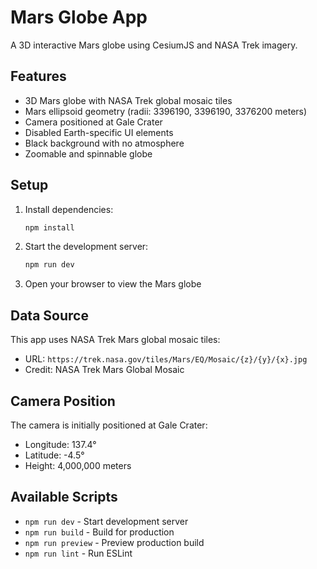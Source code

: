 # Mars Globe App

A 3D interactive Mars globe using CesiumJS and NASA Trek imagery.

## Features

- 3D Mars globe with NASA Trek global mosaic tiles
- Mars ellipsoid geometry (radii: 3396190, 3396190, 3376200 meters)
- Camera positioned at Gale Crater
- Disabled Earth-specific UI elements
- Black background with no atmosphere
- Zoomable and spinnable globe

## Setup

1. Install dependencies:
   ```bash
   npm install
   ```

2. Start the development server:
   ```bash
   npm run dev
   ```

3. Open your browser to view the Mars globe

## Data Source

This app uses NASA Trek Mars global mosaic tiles:
- URL: `https://trek.nasa.gov/tiles/Mars/EQ/Mosaic/{z}/{y}/{x}.jpg`
- Credit: NASA Trek Mars Global Mosaic

## Camera Position

The camera is initially positioned at Gale Crater:
- Longitude: 137.4°
- Latitude: -4.5°
- Height: 4,000,000 meters

## Available Scripts

- `npm run dev` - Start development server
- `npm run build` - Build for production
- `npm run preview` - Preview production build
- `npm run lint` - Run ESLint
